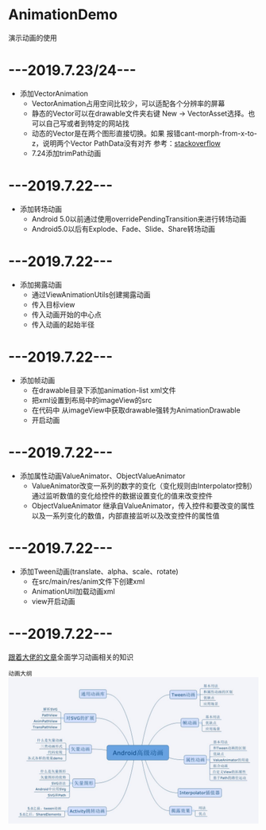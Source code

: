 # AnimationDemo
演示动画的使用

# ---2019.7.23/24---
* 添加VectorAnimation
  * VectorAnimation占用空间比较少，可以适配各个分辨率的屏幕
  * 静态的Vector可以在drawable文件夹右键 New -> VectorAsset选择。也可以自己写或者到特定的网站找
  * 动态的Vector是在两个图形直接切换。如果 报错cant-morph-from-x-to-z，说明两个Vector PathData没有对齐
  参考：[stackoverflow](https://stackoverflow.com/questions/27626831/error-while-trying-to-test-animatedvectordrawable-cant-morph-from-x-to-z)
  * 7.24添加trimPath动画
# ---2019.7.22---
* 添加转场动画
  * Android 5.0以前通过使用overridePendingTransition来进行转场动画
  * Android5.0以后有Explode、Fade、Slide、Share转场动画

# ---2019.7.22---
* 添加揭露动画
  * 通过ViewAnimationUtils创建揭露动画
  * 传入目标view
  * 传入动画开始的中心点
  * 传入动画的起始半径

# ---2019.7.22---
* 添加帧动画
  * 在drawable目录下添加animation-list xml文件
  * 把xml设置到布局中的imageView的src
  * 在代码中 从imageView中获取drawable强转为AnimationDrawable
  * 开启动画

# ---2019.7.22---
* 添加属性动画ValueAnimator、ObjectValueAnimator
  * ValueAnimator改变一系列的数字的变化（变化规则由Interpolator控制）通过监听数值的变化给控件的数据设置变化的值来改变控件
  * ObjectValueAnimator 继承自ValueAnimator，传入控件和要改变的属性以及一系列变化的数值，内部直接监听以及改变控件的属性值
  
# ---2019.7.22---
* 添加Tween动画(translate、alpha、scale、rotate)
  * 在src/main/res/anim文件下创建xml
  * AnimationUtil加载动画xml
  * view开启动画

# ---2019.7.22---
[跟着大佬的文章](https://www.jianshu.com/p/48554844a2db)全面学习动画相关的知识

`动画大纲`
<br/>
![大纲](data/动画大纲.jpg)